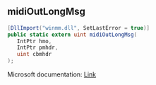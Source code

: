 ## midiOutLongMsg

```csharp
[DllImport("winmm.dll", SetLastError = true)]
public static extern uint midiOutLongMsg(
   IntPtr hmo,
   IntPtr pmhdr,
   uint cbmhdr
);
```

Microsoft documentation: [Link](https://learn.microsoft.com/en-us/windows/win32/api/mmeapi/nf-mmeapi-midioutlongmsg)
